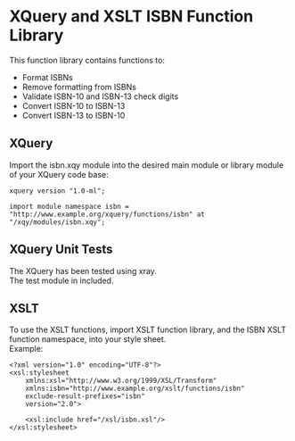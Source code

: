 XQuery and XSLT ISBN Function Library
====

This function library contains functions to: 
*   Format ISBNs
*   Remove formatting from ISBNs
*   Validate ISBN-10 and ISBN-13 check digits
*   Convert ISBN-10 to ISBN-13
*   Convert ISBN-13 to ISBN-10

XQuery
----

Import the isbn.xqy module into the desired main module or library module of your XQuery code base: 

    xquery version "1.0-ml";
    
    import module namespace isbn = "http://www.example.org/xquery/functions/isbn" at "/xqy/modules/isbn.xqy";

XQuery Unit Tests
----

The XQuery has been tested using xray.  
The test module in included.  


XSLT
----

To use the XSLT functions, import XSLT function library, and the ISBN XSLT function namespace, into your style sheet.  
Example: 

    <?xml version="1.0" encoding="UTF-8"?>
    <xsl:stylesheet 
        xmlns:xsl="http://www.w3.org/1999/XSL/Transform"
        xmlns:isbn="http://www.example.org/xslt/functions/isbn" 
        exclude-result-prefixes="isbn" 
        version="2.0">
        
        <xsl:include href="/xsl/isbn.xsl"/>
    </xsl:stylesheet>
